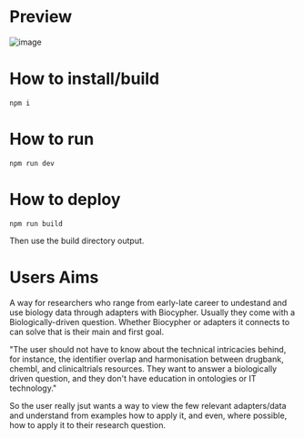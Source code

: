 # Preview

![image](https://github.com/user-attachments/assets/1f786fce-eb12-479c-89a4-f308db4e2c24)

# How to install/build
`npm i`

# How to run
`npm run dev`

# How to deploy
`npm run build`

Then use the build directory output.

# Users Aims
A way for researchers who range from early-late career to undestand and use biology data through adapters with Biocypher. Usually they come with a Biologically-driven question. Whether Biocypher or adapters it connects to can solve that is their main and first goal.

"The user should not have to know about the technical intricacies behind, for instance, the identifier overlap and harmonisation between drugbank, chembl, and clinicaltrials resources. They want to answer a biologically driven question, and they don't have education in ontologies or IT technology."

So the user really jsut wants a way to view the few relevant adapters/data and understand from examples how to apply it, and even, where possible, how to apply it to their research question.
